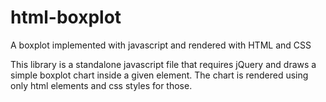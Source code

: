 # html-boxplot
A boxplot implemented with javascript and rendered with HTML and CSS

This library is a standalone javascript file that requires jQuery and draws a simple boxplot chart inside a given element.
The chart is rendered using only html elements and css styles for those.


